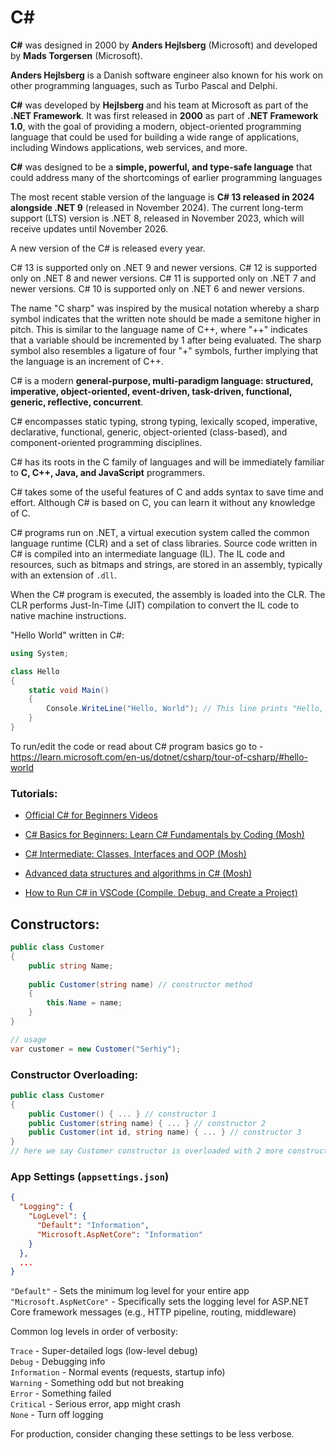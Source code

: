 
# C#

**C#** was designed in 2000 by **Anders Hejlsberg** (Microsoft) and developed by **Mads Torgersen** (Microsoft).

**Anders Hejlsberg** is a Danish software engineer also known for his work on other programming languages, such as Turbo Pascal and Delphi.

**C#** was developed by **Hejlsberg** and his team at Microsoft as part of the **.NET Framework**. It was first released in **2000** as part of **.NET Framework 1.0**, with the goal of providing a modern, object-oriented programming language that could be used for building a wide range of applications, including Windows applications, web services, and more.

**C#** was designed to be a **simple, powerful, and type-safe language** that could address many of the shortcomings of earlier programming languages

The most recent stable version of the language is **C# 13 released in 2024 alongside .NET 9** (released in November 2024). 
The current long-term support (LTS) version is .NET 8, released in November 2023, which will receive updates until November 2026.

A new version of the C# is released every year.

C# 13 is supported only on .NET 9 and newer versions. C# 12 is supported only on .NET 8 and newer versions. C# 11 is supported only on .NET 7 and newer versions. C# 10 is supported only on .NET 6 and newer versions.

The name "C sharp" was inspired by the musical notation whereby a sharp symbol indicates that the written note should be made a semitone higher in pitch. This is similar to the language name of C++, where "++" indicates that a variable should be incremented by 1 after being evaluated. The sharp symbol also resembles a ligature of four "+" symbols, further implying that the language is an increment of C++.

C# is a modern **general-purpose, multi-paradigm language: structured, imperative, object-oriented, event-driven, task-driven, functional, generic, reflective, concurrent**.

C# encompasses static typing, strong typing, lexically scoped, imperative, declarative, functional, generic, object-oriented (class-based), and component-oriented programming disciplines.

C# has its roots in the C family of languages and will be immediately familiar to **C, C++, Java, and JavaScript** programmers.

C# takes some of the useful features of C and adds syntax to save time and effort. Although C# is based on C, you can learn it without any knowledge of C.

C# programs run on .NET, a virtual execution system called the common language runtime (CLR) and a set of class libraries. Source code written in C# is compiled into an intermediate language (IL). The IL code and resources, such as bitmaps and strings, are stored in an assembly, typically with an extension of `.dll`.

When the C# program is executed, the assembly is loaded into the CLR. The CLR performs Just-In-Time (JIT) compilation to convert the IL code to native machine instructions.

"Hello World" written in C#:
```cs
using System;

class Hello
{
    static void Main()
    {
        Console.WriteLine("Hello, World"); // This line prints "Hello, World" 
    }
}
```
To run/edit the code or read about C# program basics go to - https://learn.microsoft.com/en-us/dotnet/csharp/tour-of-csharp/#hello-world

### Tutorials:

- [Official C# for Beginners Videos](https://learn.microsoft.com/en-us/shows/csharp-for-beginners/)

- [C# Basics for Beginners: Learn C# Fundamentals by Coding (Mosh)](https://coursehunter.net/course/osnovy-c-dlya-nachinayushchih-izuchenie-osnov-c-na-praktike)

- [C# Intermediate: Classes, Interfaces and OOP (Mosh)](https://coursehunter.net/course/c-intermediate-klassy-interfeysy-i-oop)

- [Advanced data structures and algorithms in C# (Mosh)](https://coursehunter.net/course/udemy-adv-csharp)

- [How to Run C# in VSCode (Compile, Debug, and Create a Project)](https://www.youtube.com/watch?v=DAsyjpqhDp4&ab_channel=TravisMedia)

## Constructors:

```cs
public class Customer
{
    public string Name;
    
    public Customer(string name) // constructor method
    {
        this.Name = name;
    }
}

// usage
var customer = new Customer("Serhiy");
```

### Constructor Overloading:
```cs
public class Customer
{
    public Customer() { ... } // constructor 1
    public Customer(string name) { ... } // constructor 2
    public Customer(int id, string name) { ... } // constructor 3
}
// here we say Customer constructor is overloaded with 2 more constructors, and we may use whichever we need
```

### App Settings (`appsettings.json`)
```json
{
  "Logging": {
    "LogLevel": {
      "Default": "Information",
      "Microsoft.AspNetCore": "Information"
    }
  },
  ...
}
```
`"Default"` - Sets the minimum log level for your entire app  
`"Microsoft.AspNetCore"` - Specifically sets the logging level for ASP.NET Core framework messages (e.g., HTTP pipeline, routing, middleware)

Common log levels in order of verbosity:

`Trace`	- Super-detailed logs (low-level debug)  
`Debug`	- Debugging info  
`Information` - Normal events (requests, startup info)  
`Warning` - Something odd but not breaking  
`Error` - Something failed  
`Critical` - Serious error, app might crash  
`None` - Turn off logging  

For production, consider changing these settings to be less verbose.
